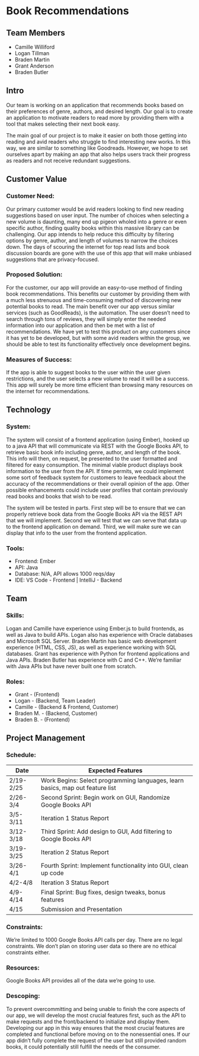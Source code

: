# Book Recommendations

## Team Members

* Camille Williford
* Logan Tillman
* Braden Martin
* Grant Anderson
* Braden Butler

## Intro

Our team is working on an application that recommends books based on their preferences of genre, authors, and desired length. Our goal is to create an application to motivate readers to read more by providing them with a tool that makes selecting their next book easy.
    
The main goal of our project is to make it easier on both those getting into reading and avid readers who struggle to find interesting new works. In this way, we are similar to something like Goodreads. However, we hope to set ourselves apart by making an app that also helps users track their progress as readers and not receive redundant suggestions.

## Customer Value

### Customer Need:

Our primary customer would be avid readers looking to find new reading suggestions based on user input. The number of choices when selecting a new volume is daunting, many end up pigeon wholed into a genre or even specific author, finding quality books within this massive library can be challenging. Our app intends to help reduce this difficulty by filtering options by genre, author, and length of volumes to narrow the choices down. The days of scouring the internet for top read lists and book discussion boards are gone with the use of this app that will make unbiased suggestions that are privacy-focused.

### Proposed Solution:

For the customer, our app will provide an easy-to-use method of finding book recommendations. This benefits our customer by providing them with a much less strenuous and time-consuming method of discovering new potential books to read. The main benefit over our app versus similar services (such as GoodReads), is the automation. The user doesn’t need to search through tons of reviews, they will simply enter the needed information into our application and then be met with a list of recommendations. We have yet to test this product on any customers since it has yet to be developed, but with some avid readers within the group, we should be able to test its functionality effectively once development begins.

### Measures of Success: 

If the app is able to suggest books to the user within the user given restrictions, and the user selects a new volume to read it will be a success. This app will surely be more time efficient than browsing many resources on the internet for recommendations.

## Technology

### System: 
	
The system will consist of a frontend application (using Ember), hooked up to a java API that will communicate via REST with the Google Books API, to retrieve basic book info including genre, author, and length of the book. This info will then, on request, be presented to the user formatted and filtered for easy consumption. The minimal viable product displays book information to the user from the API. If time permits, we could implement some sort of feedback system for customers to leave feedback about the accuracy of the recommendations or their overall opinion of the app. Other possible enhancements could include user profiles that contain previously read books and books that wish to be read.

The system will be tested in parts. First step will be to ensure that we can properly retrieve book data from the Google Books API via the REST API that we will implement. Second we will test that we can serve that data up to the frontend application on demand. Third, we will make sure we can display that info to the user from the frontend application.


### Tools:

* Frontend: Ember
* API: Java
* Database: N/A, API allows 1000 reqs/day
* IDE: VS Code - Frontend | IntelliJ - Backend

## Team

### Skills:

Logan and Camille have experience using Ember.js to build frontends, as well as Java to build APIs. Logan also has experience with Oracle databases and Microsoft SQL Server. Braden Martin has basic web development experience (HTML, CSS, JS), as well as experience working with SQL databases. Grant has experience with Python for frontend applications and Java APIs. Braden Butler has experience with C and C++. We’re familiar with Java APIs but have never built one from scratch.

### Roles:

* Grant - (Frontend)
* Logan - (Backend, Team Leader)
* Camille - (Backend & Frontend, Customer)
* Braden M. - (Backend, Customer)
* Braden B. - (Frontend)

## Project Management

### Schedule:
| Date | Expected Features |
| ----- | ----------------- |
| 2/19-2/25 | Work Begins: Select programming languages, learn basics, map out feature list |
| 2/26-3/4 | Second Sprint: Begin work on GUI, Randomize Google Books API
| 3/5-3/11 | Iteration 1 Status Report |
| 3/12-3/18 | Third Sprint: Add design to GUI, Add filtering to Google Books API |
| 3/19-3/25 | Iteration 2 Status Report |
| 3/26-4/1 | Fourth Sprint: Implement functionality into GUI, clean up code |
| 4/2-4/8 | Iteration 3 Status Report |
| 4/9-4/14 | Final Sprint: Bug fixes, design tweaks, bonus features
| 4/15 | Submission and Presentation |



### Constraints:
	
We’re limited to 1000 Google Books API calls per day. There are no legal constraints. We don’t plan on storing user data so there are no ethical constraints either.

### Resources:

Google Books API provides all of the data we’re going to use.

### Descoping: 

To prevent overcommitting and being unable to finish the core aspects of our app, we will develop the most crucial features first, such as the API to make requests and the front/backend to initialize and display them. Developing our app in this way ensures that the most crucial features are completed and functional before moving on to the nonessential ones. If our app didn’t fully complete the request of the user but still provided random books, it could potentially still fulfill the needs of the consumer.
